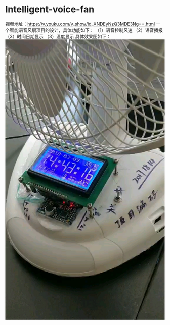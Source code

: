 ﻿# Intelligent-voice-fan
视频地址：https://v.youku.com/v_show/id_XNDEyNzQ3MDE3Ng==.html
一个智能语音风扇项目的设计，具体功能如下：
（1）语音控制风速
（2）语音播报
（3）时间日期显示
（3）温度显示
具体效果图如下：
![运行效果](Eagle.jpg)